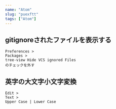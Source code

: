 ```yaml
---
name: "Atom"
slug: "puexftt"
tags: ["Atom"]
---
```



## gitignoreされたファイルを表示する

```
Preferences >
Packages >
tree-view Hide VCS ignored Files
のチェックを外す
```


## 英字の大文字小文字変換

```
Edit >
Text >
Upper Case | Lower Case
```

